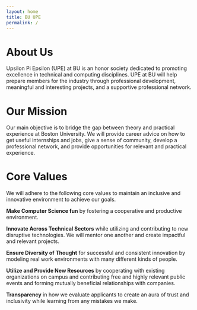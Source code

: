 ```yaml
---
layout: home
title: BU UPE
permalink: /
---
```


# About Us
Upsilon Pi Epsilon (UPE) at BU is an honor society dedicated to promoting excellence in technical and computing disciplines. UPE at BU will help prepare members for the industry through professional development, meaningful and interesting projects, and a supportive professional network.

# Our Mission
Our main objective is to bridge the gap between theory and practical experience at Boston University. We will provide career advice on how to get useful internships and jobs, give a sense of community, develop a professional network, and provide opportunities for relevant and practical experience.

# Core Values
We will adhere to the following core values to maintain an inclusive and innovative environment to achieve our goals. 

**Make Computer Science fun** by fostering a cooperative and productive environment.

**Innovate Across Technical Sectors** while utilizing and contributing to new disruptive technologies. We will mentor one another and create impactful and relevant projects.

**Ensure Diversity of Thought** for successful and consistent innovation by modeling real work environments with many different kinds of people.

**Utilize and Provide New Resources** by cooperating with existing organizations on campus and contributing free and highly relevant public events and forming mutually beneficial relationships with companies.

**Transparency** in how we evaluate applicants to create an aura of trust and inclusivity while learning from any mistakes we make.

<!--## [Apply Now!](https://forms.gle/RRynwBT3eHW7BsT46)-->